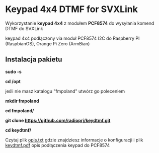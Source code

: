 # Keypad 4x4 DTMF for  SVXLink

Wykorzystanie **keypad 4x4** z modułem **PCF8574** do wysyłania komend DTMF do SVXLink

keypad 4x4 podłączony via moduł PCF8574 I2C do Raspberry PI (RaspbianOS), Orange Pi Zero (ArmBian)

Instalacja pakietu
---------------------

**sudo -s**

**cd /opt**

jeśli nie masz katalogu "fmpoland" utwórz go poleceniem

**mkdir fmpoland**

**cd fmpoland/**

**git clone https://github.com/radioprj/keydtmf.git**

**cd keydtmf/**

Czytaj plik [opis.txt](https://github.com/radioprj/keydtmf/blob/main/opis.txt) gdzie znajdziesz informacje o konfiguracji i plik [keydtmf.pdf](https://github.com/radioprj/keydtmf/blob/main/keydtmf.pdf) opis podłączenia keypad do PCF8574

